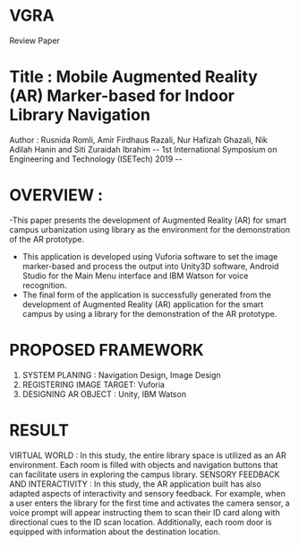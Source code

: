 # VGRA
Review Paper

# Title : Mobile Augmented Reality (AR) Marker-based for Indoor Library Navigation
 Author : Rusnida Romli, Amir Firdhaus Razali, Nur Hafizah Ghazali, Nik Adilah Hanin and Siti Zuraidah Ibrahim
-- 1st International Symposium on Engineering and Technology (ISETech) 2019 --

# OVERVIEW :
-This paper presents the development of Augmented Reality (AR) for smart campus urbanization using library as the environment for the demonstration of the AR prototype.
- This application is developed using Vuforia software to set the image marker-based and process the output into Unity3D software, Android Studio for the Main Menu interface and IBM Watson for voice recognition.
- The final form of the application is successfully generated from the development of Augmented Reality (AR) application for the smart campus by using a library for the demonstration of the AR prototype.

# PROPOSED FRAMEWORK
1. SYSTEM PLANING : Navigation Design, Image Design
2. REGISTERING IMAGE TARGET: Vuforia
3. DESIGNING AR OBJECT : Unity, IBM Watson

# RESULT
VIRTUAL WORLD : In this study, the entire library space is utilized as an AR environment. Each room is filled with objects and navigation buttons that can facilitate users in exploring the campus library.
SENSORY FEEDBACK AND INTERACTIVITY : In this study, the AR application built has also adapted aspects of interactivity and sensory feedback. For example, when a user enters the library for the first time and activates the camera sensor, a voice prompt will appear instructing them to scan their ID card along with directional cues to the ID scan location. Additionally, each room door is equipped with information about the destination location.



